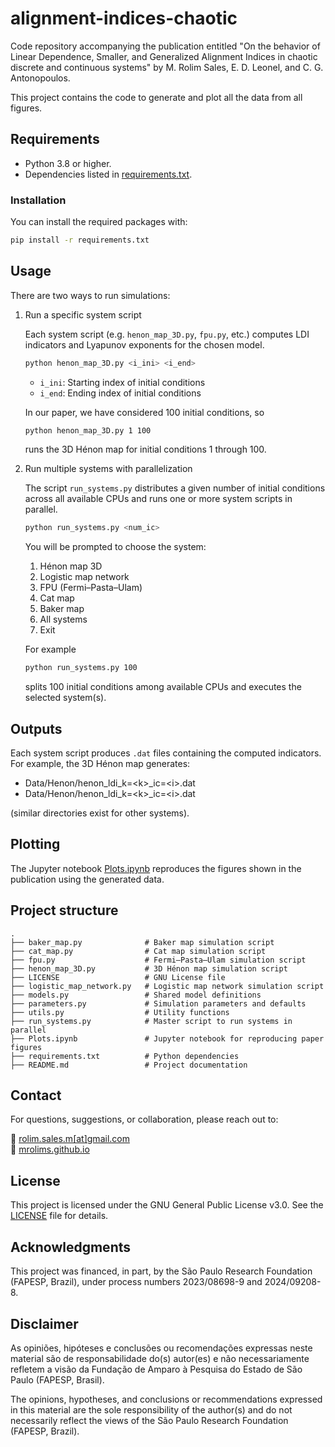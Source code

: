 # alignment-indices-chaotic

Code repository accompanying the publication entitled "On the behavior of Linear Dependence, Smaller, and Generalized Alignment Indices in chaotic discrete and continuous systems" by M. Rolim Sales, E. D. Leonel, and C. G. Antonopoulos.

This project contains the code to generate and plot all the data from all figures.

## Requirements

- Python 3.8 or higher.
- Dependencies listed in [requirements.txt](requirements.txt).

### Installation

You can install the required packages with:
```bash
pip install -r requirements.txt
``` 
## Usage

There are two ways to run simulations:

1. Run a specific system script

    Each system script (e.g. `henon_map_3D.py`, `fpu.py`, etc.) computes LDI indicators and Lyapunov exponents for the chosen model.

    ```bash
    python henon_map_3D.py <i_ini> <i_end>
    ```
    - `i_ini`: Starting index of initial conditions
    - `i_end`: Ending index of initial conditions

    In our paper, we have considered 100 initial conditions, so
    ```bash
    python henon_map_3D.py 1 100
    ```
    runs the 3D Hénon map for initial conditions 1 through 100.

2. Run multiple systems with parallelization

    The script `run_systems.py` distributes a given number of initial conditions across all available CPUs and runs one or more system scripts in parallel.

    ```bash
    python run_systems.py <num_ic>
    ```

    You will be prompted to choose the system:
	1.	Hénon map 3D
	2.	Logistic map network
	3.	FPU (Fermi–Pasta–Ulam)
	4.	Cat map
	5.	Baker map
	6.	All systems
	7.	Exit

    For example
    ```bash
    python run_systems.py 100
    ```
    splits 100 initial conditions among available CPUs and executes the selected system(s).

## Outputs

Each system script produces `.dat` files containing the computed indicators. For example, the 3D Hénon map generates:

- Data/Henon/henon_ldi_k=\<k>_ic=\<i>.dat
- Data/Henon/henon_ldi_k=\<k>_ic=\<i>.dat 

(similar directories exist for other systems).

## Plotting

The Jupyter notebook [Plots.ipynb](Plots.ipynb) reproduces the figures shown in the publication using the generated data.

## Project structure

```
.
├── baker_map.py              # Baker map simulation script
├── cat_map.py                # Cat map simulation script
├── fpu.py                    # Fermi–Pasta–Ulam simulation script
├── henon_map_3D.py           # 3D Hénon map simulation script
├── LICENSE                   # GNU License file
├── logistic_map_network.py   # Logistic map network simulation script
├── models.py                 # Shared model definitions
├── parameters.py             # Simulation parameters and defaults
├── utils.py                  # Utility functions
├── run_systems.py            # Master script to run systems in parallel
├── Plots.ipynb               # Jupyter notebook for reproducing paper figures
├── requirements.txt          # Python dependencies
├── README.md                 # Project documentation
```

## Contact

For questions, suggestions, or collaboration, please reach out to:

📧 [rolim.sales.m[at]gmail.com](mailto:rolim.sales.m@gmail.com)  
🔗 [mrolims.github.io](https://mrolims.github.io)

## License

This project is licensed under the GNU General Public License v3.0.
See the [LICENSE](LICENSE) file for details.

## Acknowledgments

This project was financed, in part, by the São Paulo Research Foundation (FAPESP, Brazil), under process numbers 2023/08698-9 and 2024/09208-8.

## Disclaimer

As opiniões, hipóteses e conclusões ou recomendações expressas neste material são de responsabilidade do(s) autor(es) e não necessariamente refletem a visão da Fundação de Amparo à Pesquisa do Estado de São Paulo (FAPESP, Brasil).

The opinions, hypotheses, and conclusions or recommendations expressed in this material are the sole responsibility of the author(s) and do not necessarily reflect the views of the São Paulo Research Foundation (FAPESP, Brazil).
